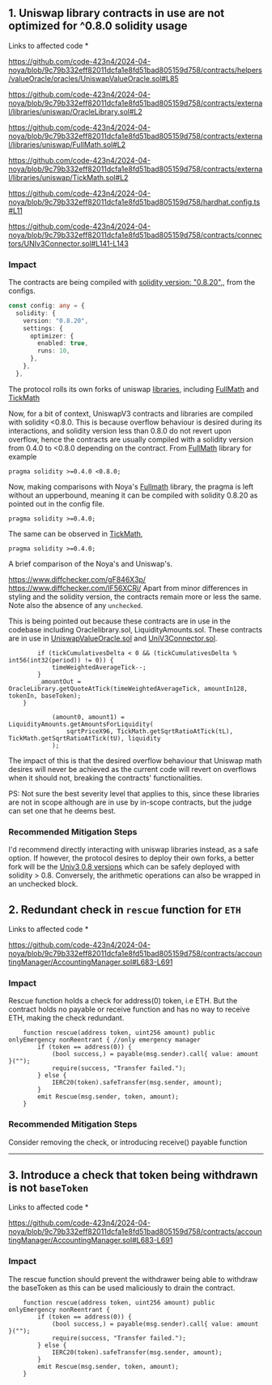 ## 1. Uniswap library contracts in use are not optimized for ^0.8.0 solidity usage

Links to affected code *

https://github.com/code-423n4/2024-04-noya/blob/9c79b332eff82011dcfa1e8fd51bad805159d758/contracts/helpers/valueOracle/oracles/UniswapValueOracle.sol#L85

https://github.com/code-423n4/2024-04-noya/blob/9c79b332eff82011dcfa1e8fd51bad805159d758/contracts/external/libraries/uniswap/OracleLibrary.sol#L2

https://github.com/code-423n4/2024-04-noya/blob/9c79b332eff82011dcfa1e8fd51bad805159d758/contracts/external/libraries/uniswap/FullMath.sol#L2

https://github.com/code-423n4/2024-04-noya/blob/9c79b332eff82011dcfa1e8fd51bad805159d758/contracts/external/libraries/uniswap/TickMath.sol#L2

https://github.com/code-423n4/2024-04-noya/blob/9c79b332eff82011dcfa1e8fd51bad805159d758/hardhat.config.ts#L11

https://github.com/code-423n4/2024-04-noya/blob/9c79b332eff82011dcfa1e8fd51bad805159d758/contracts/connectors/UNIv3Connector.sol#L141-L143

### Impact

The contracts are being compiled with [solidity version: "0.8.20",](https://github.com/code-423n4/2024-04-noya/blob/9c79b332eff82011dcfa1e8fd51bad805159d758/hardhat.config.ts#L11), from the configs.
```typescript
const config: any = {
  solidity: {
    version: "0.8.20",
    settings: {
      optimizer: {
        enabled: true,
        runs: 10,
      },
    },
  },
```
The protocol rolls its own forks of uniswap [libraries](https://github.com/code-423n4/2024-04-noya/tree/9c79b332eff82011dcfa1e8fd51bad805159d758/contracts/external/libraries/uniswap), including [FullMath](https://github.com/code-423n4/2024-04-noya/blob/9c79b332eff82011dcfa1e8fd51bad805159d758/contracts/external/libraries/uniswap/FullMath.sol) and [TickMath](https://github.com/code-423n4/2024-04-noya/blob/9c79b332eff82011dcfa1e8fd51bad805159d758/contracts/external/libraries/uniswap/TickMath.sol)

Now, for a bit of context, UniswapV3 contracts and libraries are compiled with solidity <0.8.0. This is because overflow behaviour is desired during its interactions, and solidity version less than 0.8.0 do not revert upon overflow, hence the contracts are usually compiled with a solidity version from 0.4.0 to <0.8.0 depending on the contract. From [FullMath](https://github.com/Uniswap/v3-core/blob/d8b1c635c275d2a9450bd6a78f3fa2484fef73eb/contracts/libraries/FullMath.sol#L2) library for example

```solidity
pragma solidity >=0.4.0 <0.8.0;
```
Now, making comparisons with Noya's [Fullmath](https://github.com/code-423n4/2024-04-noya/blob/9c79b332eff82011dcfa1e8fd51bad805159d758/contracts/external/libraries/uniswap/FullMath.sol#L2) library, the pragma is left without an upperbound, meaning it can be compiled with solidity 0.8.20 as pointed out in the config file.

```solidity
pragma solidity >=0.4.0;
```
The same can be observed in [TickMath](https://github.com/code-423n4/2024-04-noya/blob/9c79b332eff82011dcfa1e8fd51bad805159d758/contracts/external/libraries/uniswap/TickMath.sol#L2),

```solidity
pragma solidity >=0.4.0;
```
A brief comparison of the Noya's and Uniswap's.

https://www.diffchecker.com/gF846X3p/
https://www.diffchecker.com/IF56XCRj/
Apart from minor differences in styling and the solidity version, the contracts remain more or less the same. Note also the absence of any `unchecked`.  

This is being pointed out because these contracts are in use in the codebase including Oraclelibrary.sol, LiquidityAmounts.sol. These contracts are in use in [UniswapValueOracle.sol](https://github.com/code-423n4/2024-04-noya/blob/9c79b332eff82011dcfa1e8fd51bad805159d758/contracts/helpers/valueOracle/oracles/UniswapValueOracle.sol#L82-L86) and [UniV3Connector.sol](https://github.com/code-423n4/2024-04-noya/blob/9c79b332eff82011dcfa1e8fd51bad805159d758/contracts/connectors/UNIv3Connector.sol#L141-L143). 

```solidity
        if (tickCumulativesDelta < 0 && (tickCumulativesDelta % int56(int32(period)) != 0)) {
            timeWeightedAverageTick--;
        }
        _amountOut = OracleLibrary.getQuoteAtTick(timeWeightedAverageTick, amountIn128, tokenIn, baseToken);
    }
```

```solidity
            (amount0, amount1) = LiquidityAmounts.getAmountsForLiquidity(
                sqrtPriceX96, TickMath.getSqrtRatioAtTick(tL), TickMath.getSqrtRatioAtTick(tU), liquidity
            );
```

The impact of this is that the desired overflow behaviour that Uniswap math desires will never be achieved as the current code will revert on overflows when it should not, breaking the contracts' functionalities.

PS: Not sure the best severity level that applies to this, since these libraries are not in scope although are in use by in-scope contracts, but the judge can set one that he deems best.

### Recommended Mitigation Steps
I'd recommend directly interacting with uniswap libraries instead, as a safe option. If however, the protocol desires to deploy their own forks, a better fork will be the [Univ3 0.8 versions](https://github.com/Uniswap/v3-core/tree/0.8/contracts/libraries) which can be safely deployed with solidity > 0.8. Conversely, the arithmetic operations can also be wrapped in an unchecked block.

## 2. Redundant check in `rescue` function for `ETH`

Links to affected code *

https://github.com/code-423n4/2024-04-noya/blob/9c79b332eff82011dcfa1e8fd51bad805159d758/contracts/accountingManager/AccountingManager.sol#L683-L691

### Impact
Rescue function holds a check for address(0) token, i.e ETH. But the contract holds no payable or receive function and has no way to receive ETH, making the check redundant.

```solidity
    function rescue(address token, uint256 amount) public onlyEmergency nonReentrant { //only emergency manager
        if (token == address(0)) {
            (bool success,) = payable(msg.sender).call{ value: amount }(""); 
            require(success, "Transfer failed.");
        } else {
            IERC20(token).safeTransfer(msg.sender, amount); 
        }
        emit Rescue(msg.sender, token, amount);
    }
```

### Recommended Mitigation Steps
Consider removing the check, or introducing receive() payable function

***

## 3. Introduce a check that token being withdrawn is not `baseToken`

Links to affected code *

https://github.com/code-423n4/2024-04-noya/blob/9c79b332eff82011dcfa1e8fd51bad805159d758/contracts/accountingManager/AccountingManager.sol#L683-L691

### Impact

The rescue function should prevent the withdrawer being able to withdraw the baseToken as this can be used maliciously to drain the contract.

```solidity
    function rescue(address token, uint256 amount) public onlyEmergency nonReentrant { 
        if (token == address(0)) {
            (bool success,) = payable(msg.sender).call{ value: amount }(""); 
            require(success, "Transfer failed.");
        } else {
            IERC20(token).safeTransfer(msg.sender, amount); 
        }
        emit Rescue(msg.sender, token, amount);
    }
```